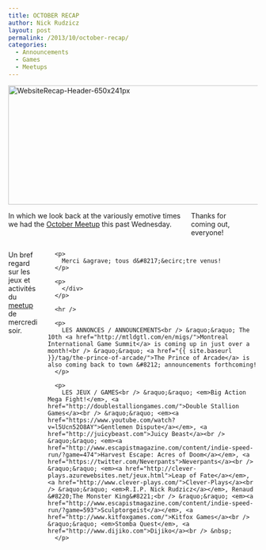 ```yaml
---
title: OCTOBER RECAP
author: Nick Rudzicz
layout: post
permalink: /2013/10/october-recap/
categories:
  - Announcements
  - Games
  - Meetups
---
```

<img src="{{ site.baseurl }}/{{ site.oldwpdir }}/uploads/2013/10/WebsiteRecap-Header-650x241px.jpg" alt="WebsiteRecap-Header-650x241px" width="650" height="241" class="aligncenter size-full wp-image-1840" />

<div class="large-6 columns ">
  <p>
    In which we look back at the variously emotive times we had the <a href="{{ site.baseurl }}/2013/09/meetup-2-oct/">October Meetup</a> this past Wednesday.
  </p>
  
  <p>
    Thanks for coming out, everyone!
  </p>
  
  <p>
    </div><div class="large-6 columns ">
      <p>
        Un bref regard sur les jeux et activit&eacute;s du <a href="{{ site.baseurl }}/2013/09/meetup-2-oct/">meetup</a> de mercredi soir.
      </p>
      
      <p>
        Merci &agrave; tous d&#8217;&ecirc;tre venus!
      </p>
      
      <p>
        </div>
      </p>
      
      <hr />
      
      <p>
        LES ANNONCES / ANNOUNCEMENTS<br /> &raquo;&raquo; The 10th <a href="http://mtldgtl.com/en/migs/">Montreal International Game Summit</a> is coming up in just over a month!<br /> &raquo;&raquo; <a href="{{ site.baseurl }}/tag/the-prince-of-arcade/">The Prince of Arcade</a> is also coming back to town &#8212; announcements forthcoming!
      </p>
      
      <p>
        LES JEUX / GAMES<br /> &raquo;&raquo; <em>Big Action Mega Fight!</em>, <a href="http://doublestalliongames.com/">Double Stallion Games</a><br /> &raquo;&raquo; <em><a href="https://www.youtube.com/watch?v=l5Ucn52O8AY">Gentlemen Dispute</a></em>, <a href="http://juicybeast.com">Juicy Beast</a><br /> &raquo;&raquo; <em><a href="http://www.escapistmagazine.com/content/indie-speed-run/?game=474">Harvest Escape: Acres of Doom</a></em>, <a href="https://twitter.com/Neverpants">Neverpants</a><br /> &raquo;&raquo; <em><a href="http://clever-plays.azurewebsites.net/jeux.html">Leap of Fate</a></em>, <a href="http://www.clever-plays.com/">Clever-Plays</a><br /> &raquo;&raquo; <em>R.I.P. Nick Rudzicz</a></em>, Renaud &#8220;The Monster King&#8221;<br /> &raquo;&raquo; <em><a href="http://www.escapistmagazine.com/content/indie-speed-run/?game=593">Sculptorgeist</a></em>, <a href="http://www.kitfoxgames.com/">Kitfox Games</a><br /> &raquo;&raquo; <em>Stomba Quest</em>, <a href="http://www.dijiko.com">Dijiko</a><br /> &nbsp;
      </p>